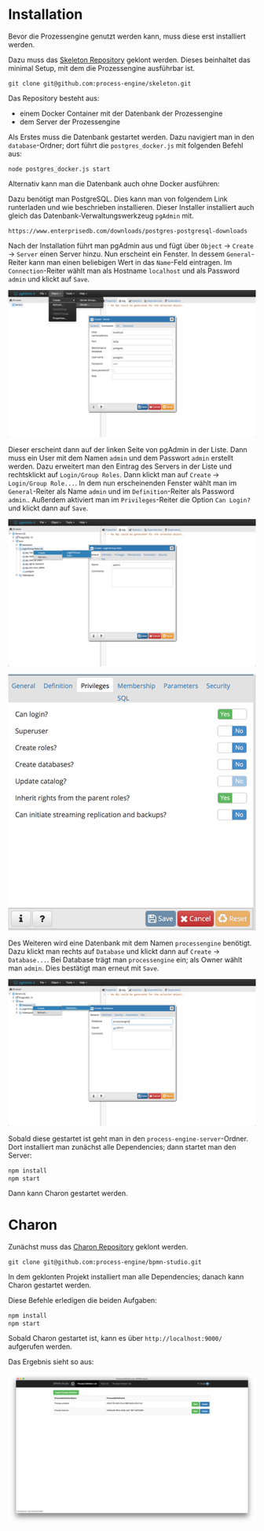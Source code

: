# Installation

Bevor die Prozessengine genutzt werden kann, muss diese erst installiert werden.

Dazu muss das [Skeleton Repository](https://github.com/process-engine/skeleton) geklont werden.
Dieses beinhaltet das minimal Setup, mit dem die Prozessengine ausführbar ist.

```
git clone git@github.com:process-engine/skeleton.git
```

Das Repository besteht aus:

* einem Docker Container mit der Datenbank der Prozessengine
* dem Server der Prozessengine

Als Erstes muss die Datenbank gestartet werden.
Dazu navigiert man in den `database`-Ordner; dort führt
die `postgres_docker.js` mit folgenden Befehl aus:

```
node postgres_docker.js start
```

Alternativ kann man die Datenbank auch ohne Docker ausführen:

Dazu benötigt man PostgreSQL. Dies kann man von folgendem Link runterladen und
wie beschrieben installieren. Dieser Installer installiert auch gleich das
Datenbank-Verwaltungswerkzeug `pgAdmin` mit.

```
https://www.enterprisedb.com/downloads/postgres-postgresql-downloads
```

Nach der Installation führt man pgAdmin aus und fügt über `Object` -> `Create`
-> `Server` einen Server hinzu. Nun erscheint ein Fenster. In dessem
`General`-Reiter kann man einen beliebigen Wert in das `Name`-Feld eintragen. Im
`Connection`-Reiter wählt man als Hostname `localhost` und als Password `admin`
und klickt auf `Save`.

![Server hinzufügen](images/pgAdmin-add_Server.png)

Dieser erscheint dann auf der linken Seite von pgAdmin in der Liste. Dann muss
ein User mit dem Namen `admin` und dem Passwort `admin` erstellt werden. Dazu
erweitert man den Eintrag des Servers in der Liste und rechtsklickt auf
`Login/Group Roles`. Dann klickt man auf `Create` -> `Login/Group Role...`. In
dem nun erscheinenden Fenster wählt man im `General`-Reiter als Name `admin` und
im `Definition`-Reiter als Password `admin`.. Außerdem aktiviert man im
`Privileges`-Reiter die Option `Can Login?` und klickt dann auf `Save`.

![Server hinzufügen](images/pgAdmin-add_User.png)

![Server hinzufügen](images/pgAdmin-add_privileges.png)

Des Weiteren wird eine Datenbank mit dem Namen `processengine` benötigt. Dazu
klickt man rechts auf `Database` und klickt dann auf `Create` -> `Database...`.
Bei Database trägt man `processengine` ein; als Owner wählt man `admin`.
Dies bestätigt man erneut mit `Save`.

![Server hinzufügen](images/pgAdmin-add_Database.png)

Sobald diese gestartet ist geht man in den `process-engine-server`-Ordner.
Dort installiert man zunächst alle Dependencies; dann startet man den Server:

```
npm install
npm start
```

Dann kann Charon gestartet werden.

# Charon

Zunächst muss das [Charon Repository](https://github.com/process-engine/bpmn-studio)
geklont werden.

```
git clone git@github.com:process-engine/bpmn-studio.git
```

In dem geklonten Projekt installiert man alle Dependencies;
danach kann Charon gestartet werden.

Diese Befehle erledigen die beiden Aufgaben:

```
npm install
npm start
```

Sobald Charon gestartet ist, kann es über `http://localhost:9000/` aufgerufen
werden.

Das Ergebnis sieht so aus:

![Charon](images/bpmn-studio.png)
